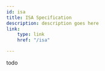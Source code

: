 ```yaml
---
id: isa
title: ISA Specification
description: description goes here
link:
	type: link
	href: "/isa"

---
```


todo